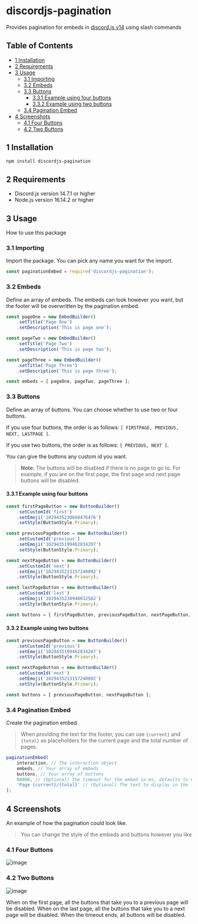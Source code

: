 # discordjs-pagination
Provides pagination for embeds in [discord.js v14](https://github.com/discordjs/discord.js/tree/main) using slash commands

## Table of Contents
- [1 Installation](#1-installation)
- [2 Requirements](#2-requirements)
- [3 Usage](#3-usage)
  - [3.1 Importing](#31-importing)
  - [3.2 Embeds](#32-embeds)
  - [3.3 Buttons](#33-buttons)
    - [3.3.1 Example using four buttons](#331-example-using-four-buttons)
    - [3.3.2 Example using two buttons](#332-example-using-two-buttons)
  - [3.4 Pagination Embed](#34-pagination-embed)
- [4 Screenshots](#4-screenshots)
    - [4.1 Four Buttons](#41-four-buttons)
    - [4.2 Two Buttons](#42-two-buttons)

## 1 Installation
```bash
npm install discordjs-pagination
```

## 2 Requirements
- Discord.js version 14.7.1 or higher
- Node.js version 16.14.2 or higher

## 3 Usage
How to use this package
### 3.1 Importing
Import the package. You can pick any name you want for the import.
```js
const paginationEmbed = require('discordjs-pagination');
```

### 3.2 Embeds
Define an array of embeds. The embeds can look however you want, but the footer will be overwritten by the pagination embed.
```js
const pageOne = new EmbedBuilder()
    .setTitle('Page One')
    .setDescription('This is page one');

const pageTwo = new EmbedBuilder()
    .setTitle('Page Two')
    .setDescription('This is page two');

const pageThree = new EmbedBuilder()
    .setTitle('Page Three')
    .setDescription('This is page three');

const embeds = [ pageOne, pageTwo, pageThree ];
```

### 3.3 Buttons
Define an array of buttons. You can choose whether to use two or four buttons. 

If you use four buttons, the order is as follows: `[ FIRSTPAGE, PREVIOUS, NEXT, LASTPAGE ]`. 

If you use two buttons, the order is as follows: `[ PREVIOUS, NEXT ]`.

You can give the buttons any custom id you want.
> **Note:** The buttons will be disabled if there is no page to go to. For example, if you are on the first page, the first page and next page buttons will be disabled.

#### 3.3.1 Example using four buttons
```js
const firstPageButton = new ButtonBuilder()
    .setCustomId('first')
    .setEmoji('1029435230668476476')
    .setStyle(ButtonStyle.Primary);

const previousPageButton = new ButtonBuilder()
    .setCustomId('previous')
    .setEmoji('1029435199462834207')
    .setStyle(ButtonStyle.Primary);

const nextPageButton = new ButtonBuilder()
    .setCustomId('next')
    .setEmoji('1029435213157240892')
    .setStyle(ButtonStyle.Primary);

const lastPageButton = new ButtonBuilder()
    .setCustomId('last')
    .setEmoji('1029435238948032582')
    .setStyle(ButtonStyle.Primary);

const buttons = [ firstPageButton, previousPageButton, nextPageButton, lastPageButton ];
```

#### 3.3.2 Example using two buttons
```js
const previousPageButton = new ButtonBuilder()
    .setCustomId('previous')
    .setEmoji('1029435199462834207')
    .setStyle(ButtonStyle.Primary);

const nextPageButton = new ButtonBuilder()
    .setCustomId('next')
    .setEmoji('1029435213157240892')
    .setStyle(ButtonStyle.Primary);

const buttons = [ previousPageButton, nextPageButton ];
```

### 3.4 Pagination Embed
Create the pagination embed.
> When providing the text for the footer, you can use `{current}` and `{total}` as placeholders for the current page and the total number of pages.
```js
paginationEmbed(
    interaction, // The interaction object
    embeds, // Your array of embeds
    buttons, // Your array of buttons
    60000, // (Optional) The timeout for the embed in ms, defaults to 60000 (1 minute)
    'Page {current}/{total}' // (Optional) The text to display in the footer, defaults to 'Page {current}/{total}'
);
```

## 4 Screenshots
An example of how the pagination could look like.

> You can change the style of the embeds and buttons however you like

### 4.1 Four Buttons
![image](https://user-images.githubusercontent.com/123409977/214140917-013f38a3-a7bf-41df-b9b0-4f9b794b6f16.png)
### 4.2 Two Buttons
![image](https://user-images.githubusercontent.com/123409977/214140338-76f159cc-8a52-423a-98e1-fef660ccfcb7.png)

When on the first page, all the buttons that take you to a previous page will be disabled. When on the last page, all the buttons that take you to a next page will be disabled. When the timeout ends, all buttons will be disabled.
